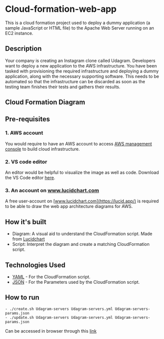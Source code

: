 # Cloud-formation-web-app
This is a cloud formation project used to deploy a dummy application (a sample JavaScript or HTML file) to the Apache Web Server running on an EC2 instance.

## Description
Your company is creating an Instagram clone called Udagram.
Developers want to deploy a new application to the AWS infrastructure.
You have been tasked with provisioning the required infrastructure and deploying a dummy application, along with the necessary supporting software.
This needs to be automated so that the infrastructure can be discarded as soon as the testing team finishes their tests and gathers their results.

## Cloud Formation Diagram
[]()

## Pre-requisites
### 1. AWS account
You would require to have an AWS account to access [AWS management console](https://aws.amazon.com/console/) to build cloud infrastructure.

### 2. VS code editor
An editor would be helpful to visualize the image as well as code. Download the VS Code editor [here](https://code.visualstudio.com/download).

### 3. An account on www.lucidchart.com
A free user-account on [www.lucidchart.com](https://lucid.app/) is required to be able to draw the web app architecture diagrams for AWS.

## How it's built
- Diagram: A visual aid to understand the CloudFormation script. Made from [Lucidchart](www.lucidchart.com)
- Script: Interpret the diagram and create a matching CloudFormation script.

## Technologies Used
- [YAML](https://yaml.org/) - For the CloudFormation script.
- [JSON](https://www.json.org/json-en.html) - For the Parameters used by the CloudFormation script.

## How to run
```
- ./create.sh Udagram-servers Udagram-servers.yml Udagram-servers-params.json
- ./update.sh Udagram-servers Udagram-servers.yml Udagram-servers-params.json
```
Can be accessed in browser through this [link](http://Udagr-WebAp-SCS6ZOXMXVXK-1245339764.us-east-1.elb.amazonaws.com)




